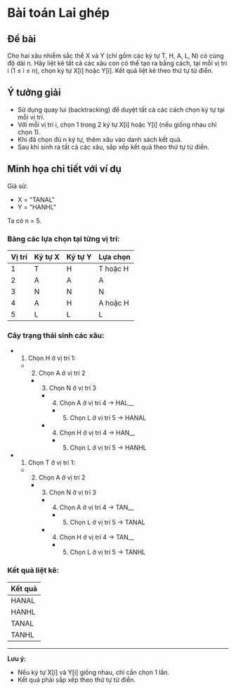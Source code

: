 # Bài toán Lai ghép

## Đề bài
Cho hai xâu nhiễm sắc thể X và Y (chỉ gồm các ký tự T, H, A, L, N) có cùng độ dài n. Hãy liệt kê tất cả các xâu con có thể tạo ra bằng cách, tại mỗi vị trí i (1 ≤ i ≤ n), chọn ký tự X[i] hoặc Y[i]. Kết quả liệt kê theo thứ tự từ điển.

## Ý tưởng giải
- Sử dụng quay lui (backtracking) để duyệt tất cả các cách chọn ký tự tại mỗi vị trí.
- Với mỗi vị trí i, chọn 1 trong 2 ký tự X[i] hoặc Y[i] (nếu giống nhau chỉ chọn 1).
- Khi đã chọn đủ n ký tự, thêm xâu vào danh sách kết quả.
- Sau khi sinh ra tất cả các xâu, sắp xếp kết quả theo thứ tự từ điển.

## Minh họa chi tiết với ví dụ

Giả sử:
- X = "TANAL"
- Y = "HANHL"

Ta có n = 5.

### Bảng các lựa chọn tại từng vị trí:

| Vị trí | Ký tự X | Ký tự Y | Lựa chọn      |
|--------|---------|---------|--------------|
| 1      | T       | H       | T hoặc H     |
| 2      | A       | A       | A            |
| 3      | N       | N       | N            |
| 4      | A       | H       | A hoặc H     |
| 5      | L       | L       | L            |

### Cây trạng thái sinh các xâu:

- 1. Chọn H ở vị trí 1:
    - 2. Chọn A ở vị trí 2
        - 3. Chọn N ở vị trí 3
            - 4. Chọn A ở vị trí 4 → HAL__
                - 5. Chọn L ở vị trí 5 → HANAL
            - 4. Chọn H ở vị trí 4 → HAN__
                - 5. Chọn L ở vị trí 5 → HANHL
- 1. Chọn T ở vị trí 1:
    - 2. Chọn A ở vị trí 2
        - 3. Chọn N ở vị trí 3
            - 4. Chọn A ở vị trí 4 → TAN__
                - 5. Chọn L ở vị trí 5 → TANAL
            - 4. Chọn H ở vị trí 4 → TAN__
                - 5. Chọn L ở vị trí 5 → TANHL

### Kết quả liệt kê:
| Kết quả |
|---------|
| HANAL   |
| HANHL   |
| TANAL   |
| TANHL   |

---

**Lưu ý:**  
- Nếu ký tự X[i] và Y[i] giống nhau, chỉ cần chọn 1 lần.
- Kết quả phải sắp xếp theo thứ tự từ điển.
